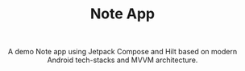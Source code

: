 
<h1 align="center">Note App</h1></br>
<p align="center">  
A demo Note app using Jetpack Compose and Hilt based on modern Android tech-stacks and MVVM architecture.
</p>
</br>
